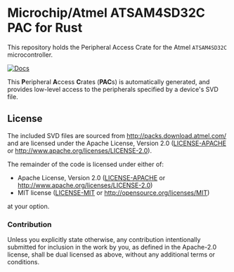 # Microchip/Atmel ATSAM4SD32C PAC for Rust

This repository holds the Peripheral Access Crate for the Atmel `ATSAM4SD32C` microcontroller.

[![Docs](https://docs.rs/atsam4sd32c-pac/badge.svg)](https://docs.rs/atsam4sd32c-pac/latest/)

This **P**eripheral **A**ccess **C**rates (**PAC**s) is automatically generated, and provides low-level access to the peripherals specified by a device's SVD file.

## License

The included SVD files are sourced from http://packs.download.atmel.com/ and
are licensed under the Apache License, Version 2.0 ([LICENSE-APACHE](LICENSE-APACHE) or
http://www.apache.org/licenses/LICENSE-2.0).

The remainder of the code is licensed under either of:

- Apache License, Version 2.0 ([LICENSE-APACHE](LICENSE-APACHE) or
  http://www.apache.org/licenses/LICENSE-2.0)
- MIT license ([LICENSE-MIT](LICENSE-MIT) or http://opensource.org/licenses/MIT)

at your option.

### Contribution

Unless you explicitly state otherwise, any contribution intentionally submitted for inclusion in the
work by you, as defined in the Apache-2.0 license, shall be dual licensed as above, without any
additional terms or conditions.
